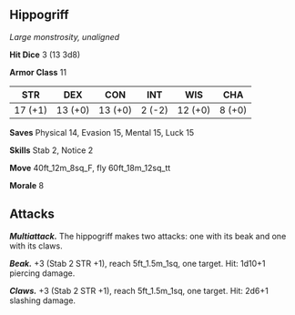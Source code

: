 ## Hippogriff

*Large monstrosity, unaligned*

**Hit Dice** 3 (13 3d8)

**Armor Class** 11

| STR     | DEX     | CON     | INT     | WIS     | CHA     |
|---------|---------|---------|---------|---------|---------|
| 17 (+1) | 13 (+0) | 13 (+0) |  2 (-2) | 12 (+0) |  8 (+0) |

**Saves** Physical 14, Evasion 15, Mental 15, Luck 15

**Skills** Stab 2, Notice 2

**Move** 40ft\_12m\_8sq\_F, fly 60ft\_18m\_12sq\_tt

**Morale** 8

## Attacks

***Multiattack.*** The hippogriff makes two attacks: one with its beak and one with its claws.

***Beak.*** +3 (Stab 2 STR +1), reach 5ft\_1.5m\_1sq, one target. Hit: 1d10+1 piercing damage.

***Claws.*** +3 (Stab 2 STR +1), reach 5ft\_1.5m\_1sq, one target. Hit: 2d6+1 slashing damage.

